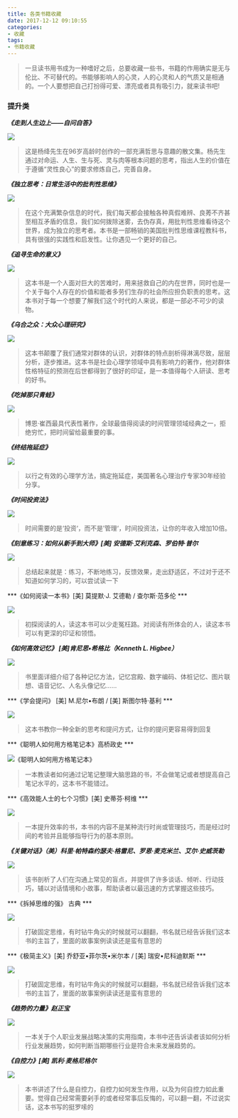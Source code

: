 ```yaml
---
title: 各类书籍收藏
date: 2017-12-12 09:10:55
categories:
- 收藏
tags: 
- 书籍收藏
---
```


> 一旦读书用书成为一种嗜好之后，总要收藏一些书，书籍的作用确实是无与伦比、不可替代的。书能够影响人的心灵，人的心灵和人的气质又是相通的。一个人要想把自己打扮得可爱、漂亮或者具有吸引力，就来读书吧!

<!-- more -->

### 提升类

***《走到人生边上——自问自答》***

![](/img/book-collection/1.jpg)

> 这是杨绛先生在96岁高龄时创作的一部充满哲思与意趣的散文集。杨先生通过对命运、人生、生与死、灵与肉等根本问题的思考，指出人生的价值在于遵循“灵性良心”的要求修炼自己，完善自身。

***《独立思考：日常生活中的批判性思维》***

![](/img/book-collection/2.jpg)

> 在这个充满繁杂信息的时代，我们每天都会接触各种真假难辨、良莠不齐甚至相互矛盾的信息，我们如何拨除迷雾，去伪存真，用批判性思维看待这个世界，成为独立的思考者。本书是一部畅销的美国批判性思维课程教科书，具有很强的实践性和启发性。让你遇见一个更好的自己。

***《追寻生命的意义》***

![](/img/book-collection/3.jpg)

> 这本书是一个人面对巨大的苦难时，用来拯救自己的内在世界，同时也是一个关于每个人存在的价值和能者多劳们生存的社会所应担负职责的思考。这本书对于每一个想要了解我们这个时代的人来说，都是一部必不可少的读物。

***《乌合之众：大众心理研究》***

![](/img/book-collection/4.jpg)

> 这本书颠覆了我们通常对群体的认识，对群体的特点剖析得淋漓尽致，层层分析，逐步推进。这本书是社会心理学领域中具有影响力的著作，他对群体性格特征的预测在后世都得到了很好的印证，是一本值得每个人研读、思考的好书。

***《吃掉那只青蛙》***

![](/img/book-collection/5.jpg)

> 博恩·崔西最具代表性著作，全球最值得阅读的时间管理领域经典之一，拒绝穷忙，把时间留给最重要的事。

***《终结拖延症》***

![](/img/book-collection/6.jpg)

> 以行之有效的心理学方法，搞定拖延症，美国著名心理治疗专家30年经验分享。

***《时间投资法》***

![](/img/book-collection/7.jpg)

> 时间需要的是‘投资‘，而不是’管理‘，时间投资法，让你的年收入增加10倍。

***《刻意练习：如何从新手到大师》[美] 安德斯·艾利克森、罗伯特·普尔***

![](/img/book-collection/8.jpg)

> 总结起来就是：练习，不断地练习，反馈效果，走出舒适区，不过对于还不知道如何学习的，可以尝试读一下

***《如何阅读一本书》[美] 莫提默·J. 艾德勒 / 查尔斯·范多伦 ***

![](/img/book-collection/9.jpg)

> 初探阅读的人，读这本书可以少走冤枉路。对阅读有所体会的人，读这本书可以有更深的印证和领悟。

***《如何高效记忆》 [美]肯尼思•希格比（Kenneth L. Higbee）***

![](/img/book-collection/10.jpg)

> 书里面详细介绍了各种记忆方法，记忆宫殿、数字编码、体桩记忆、图片联想、语音记忆、人名头像记忆……

***《学会提问》 [美] M.尼尔•布朗 / [美] 斯图尔特·基利 ***

![](/img/book-collection/11.jpg)

> 这本书教你一种全新的思考和提问方式，让你的提问更容易得到回复

***《聪明人如何用方格笔记本》高桥政史 ***

![](/img/book-collection/12.jpg "《聪明人如何用方格笔记本》")

> 一本教读者如何通过记笔记整理大脑思路的书，不会做笔记或者想提高自己笔记水平的，这本书不能错过。

***《高效能人士的七个习惯》[美] 史蒂芬·柯维 ***

![](/img/book-collection/13.jpg)

> 一本提升效率的书，本书的内容不是某种流行时尚或管理技巧，而是经过时间的考验并且能够指导行为的基本原则。

***《关键对话》（美）科里·帕特森约瑟夫·格雷尼、罗恩·麦克米兰、艾尔·史威茨勒***

![](/img/book-collection/13.jpg)

> 该书剖析了人们在沟通上常见的盲点，并提供了许多谈话、倾听、行动技巧，辅以对话情境和小故事，帮助读者以最迅速的方式掌握这些技巧。

***《拆掉思维的强》 古典 ***

![](/img/book-collection/15.jpg)

> 打破固定思维，有时钻牛角尖的时候就可以翻翻，书名就已经告诉我们这本书的主旨了，里面的故事案例读读还是蛮有意思的

***《极简主义》[美] 乔舒亚•菲尔茨•米尔本 / [美] 瑞安•尼科迪默斯 ***

![](/img/book-collection/15.jpg)

> 打破固定思维，有时钻牛角尖的时候就可以翻翻，书名就已经告诉我们这本书的主旨了，里面的故事案例读读还是蛮有意思的

***《趋势的力量》赵正宝***

![](/img/book-collection/17.jpg)

> 一本关于个人职业发展战略决策的实用指南，本书中还告诉读者该如何分析行业发展趋势，如何判断当期哪些行业是符合未来发展趋势的。

***《自控力》[美] 凯利·麦格尼格尔***

![](/img/book-collection/18.jpg)

> 本书讲述了什么是自控力，自控力如何发生作用，以及为何自控力如此重要。觉得自己经常需要剁手的或者经常事后反悔的，可以翻一翻，不过说实话，这本书写的挺罗嗦的
 
